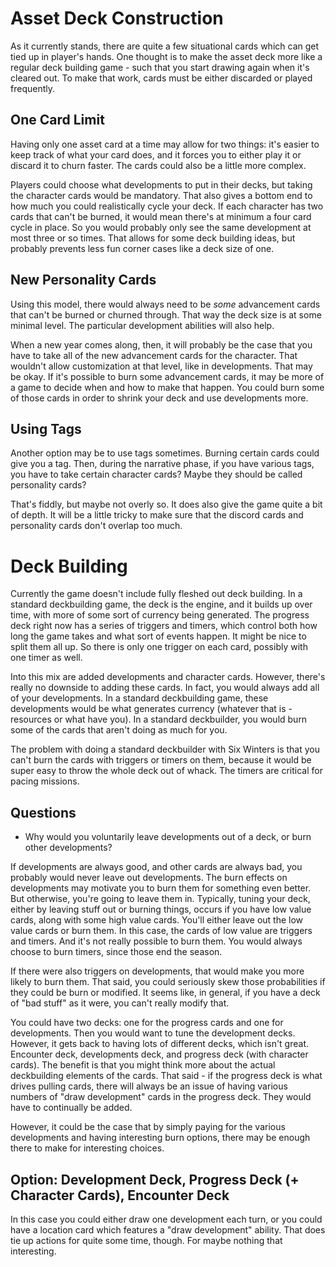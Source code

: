 # Asset Deck Construction

As it currently stands, there are quite a few situational cards which can get tied up in player's hands. One thought is to make the asset deck more like a regular deck building game - such that you start drawing again when it's cleared out. To make that work, cards must be either discarded or played frequently.

## One Card Limit

Having only one asset card at a time may allow for two things: it's easier to keep track of what your card does, and it forces you to either play it or discard it to churn faster. The cards could also be a little more complex.

Players could choose what developments to put in their decks, but taking the character cards would be mandatory. That also gives a bottom end to how much you could realistically cycle your deck. If each character has two cards that can't be burned, it would mean there's at minimum a four card cycle in place. So you would probably only see the same development at most three or so times. That allows for some deck building ideas, but probably prevents less fun corner cases like a deck size of one.

## New Personality Cards

Using this model, there would always need to be *some* advancement cards that can't be burned or churned through. That way the deck size is at some minimal level. The particular development abilities will also help.

When a new year comes along, then, it will probably be the case that you have to take all of the new advancement cards for the character. That wouldn't allow customization at that level, like in developments. That may be okay. If it's possible to burn some advancement cards, it may be more of a game to decide when and how to make that happen. You could burn some of those cards in order to shrink your deck and use developments more.

## Using Tags

Another option may be to use tags sometimes. Burning certain cards could give you a tag. Then, during the narrative phase, if you have various tags, you have to take certain character cards? Maybe they should be called personality cards?

That's fiddly, but maybe not overly so. It does also give the game quite a bit of depth. It will be a little tricky to make sure that the discord cards and personality cards don't overlap too much.

# Deck Building

Currently the game doesn't include fully fleshed out deck building. In a standard deckbuilding game, the deck is the engine, and it builds up over time, with more of some sort of currency being generated. The progress deck right now has a series of triggers and timers, which control both how long the game takes and what sort of events happen. It might be nice to split them all up. So there is only one trigger on each card, possibly with one timer as well.

Into this mix are added developments and character cards. However, there's really no downside to adding these cards. In fact, you would always add all of your developments. In a standard deckbuilding game, these developments would be what generates currency (whatever that is - resources or what have you). In a standard deckbuilder, you would burn some of the cards that aren't doing as much for you.

The problem with doing a standard deckbuilder with Six Winters is that you can't burn the cards with triggers or timers on them, because it would be super easy to throw the whole deck out of whack. The timers are critical for pacing missions.

## Questions

* Why would you voluntarily leave developments out of a deck, or burn other developments?

If developments are always good, and other cards are always bad, you probably would never leave out developments. The burn effects on developments may motivate you to burn them for something even better. But otherwise, you're going to leave them in. Typically, tuning your deck, either by leaving stuff out or burning things, occurs if you have low value cards, along with some high value cards. You'll either leave out the low value cards or burn them. In this case, the cards of low value are triggers and timers. And it's not really possible to burn them. You would always choose to burn timers, since those end the season.

If there were also triggers on developments, that would make you more likely to burn them. That said, you could seriously skew those probabilities if they could be burn or modified. It seems like, in general, if you have a deck of "bad stuff" as it were, you can't really modify that.

You could have two decks: one for the progress cards and one for developments. Then you would want to tune the development decks. However, it gets back to having lots of different decks, which isn't great. Encounter deck, developments deck, and progress deck (with character cards). The benefit is that you might think more about the actual deckbuilding elements of the cards. That said - if the progress deck is what drives pulling cards, there will always be an issue of having various numbers of "draw development" cards in the progress deck. They would have to continually be added.

However, it could be the case that by simply paying for the various developments and having interesting burn options, there may be enough there to make for interesting choices.

## Option: Development Deck, Progress Deck (+ Character Cards), Encounter Deck

In this case you could either draw one development each turn, or you could have a location card which features a "draw development" ability. That does tie up actions for quite some time, though. For maybe nothing that interesting. 